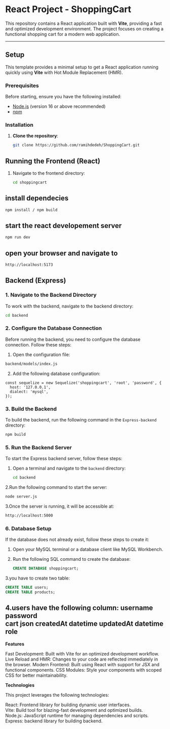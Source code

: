 # React Project - ShoppingCart

This repository contains a React application built with **Vite**, providing a fast and optimized development environment. The project focuses on creating a functional shopping cart for a modern web application.

---

## Setup

This template provides a minimal setup to get a React application running quickly using **Vite** with Hot Module Replacement (HMR).

### Prerequisites

Before starting, ensure you have the following installed:

- [Node.js](https://nodejs.org/) (version 16 or above recommended)
- [npm](https://www.npmjs.com/) 

### Installation

1. **Clone the repository**:
   ```bash
   git clone https://github.com/ramihdedeh/ShoppingCart.git

## Running the Frontend (React)

1. Navigate to the frontend directory:
   ```bash
   cd shoppingcart
   ```
## install dependecies 
   ```bash
   npm install / npm build
   ```
## start the react developement server  
   ```bash
   npm run dev 
   ```
## open your browser and navigate to 
```bash
http://localhost:5173
```
## Backend (Express)

### 1. Navigate to the Backend Directory

To work with the backend, navigate to the backend directory:

```bash
cd backend
```
### 2. Configure the Database Connection

Before running the backend, you need to configure the database connection. Follow these steps:

1. Open the configuration file:
```bash
backend/models/index.js
```

2. Add the following database configuration:

```properties
const sequelize = new Sequelize('shoppingcart', 'root', 'password', {
  host: '127.0.0.1',
  dialect: 'mysql',
});
```
### 3. Build the Backend

To build the backend, run the following command in the `Express-backend` directory:

```bash
npm build
```
### 5. Run the Backend Server

To start the Express backend server, follow these steps:

1. Open a terminal and navigate to the `backend` directory:
   ```bash
   cd backend
   ```
2.Run the following command to start the server:
   ```bash
   node server.js
   ```
3.Once the server is running, it will be accessible at:
```bash
http://localhost:5000
```
### 6. Database Setup

If the database does not already exist, follow these steps to create it:

1. Open your MySQL terminal or a database client like MySQL Workbench.

2. Run the following SQL command to create the database:
   ```sql
   CREATE DATABASE shoppingcart;
3.you have to create two table:
```sql
CREATE TABLE users;
CREATE TABLE products;
```
4.users have the following column:
username  
password  
cart json 
createdAt datetime 
updatedAt datetime 
role
-

**Features**

Fast Development: Built with Vite for an optimized development workflow.
Live Reload and HMR: Changes to your code are reflected immediately in the browser.
Modern Frontend: Built using React with support for JSX and functional components.
CSS Modules: Style your components with scoped CSS for better maintainability.

**Technologies**

This project leverages the following technologies:

React: Frontend library for building dynamic user interfaces.  
Vite: Build tool for blazing-fast development and optimized builds.  
Node.js: JavaScript runtime for managing dependencies and scripts.  
Express: backend library for building backend. 
